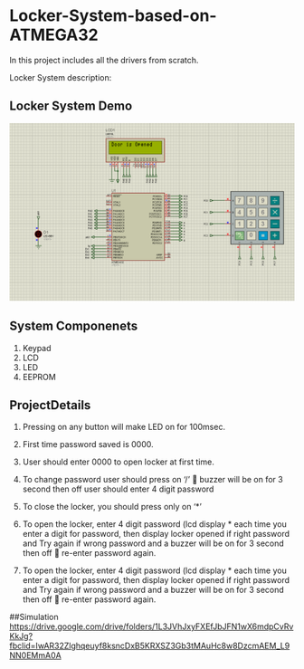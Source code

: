 # Locker-System-based-on-ATMEGA32
In this project includes all the drivers from scratch.

Locker System description:

## Locker System Demo 
<p align="center"><img src="Simulation/Proteus_Simulation.png"\></p>

## System Componenets

1. Keypad
2. LCD 
3. LED
4. EEPROM

## ProjectDetails

1. Pressing on any button will make LED on for 100msec.
2. First time password saved is 0000.
3. User should enter 0000 to open locker at first time.
4. To change password user should press on ‘/’  buzzer will be on for 3 second
then off  user should enter 4 digit password

5. To close the locker, you should press only on ‘*’

6. To open the locker, enter 4 digit password (lcd display * each time you enter a
digit for password, then display locker opened if right password and Try again if
wrong password and a buzzer will be on for 3 second then off  re-enter
password again.

7. To open the locker, enter 4 digit password (lcd display * each time you enter a
digit for password, then display locker opened if right password and Try again if
wrong password and a buzzer will be on for 3 second then off  re-enter
password again.

##Simulation
https://drive.google.com/drive/folders/1L3JVhJxyFXEfJbJFN1wX6mdpCvRvKkJg?fbclid=IwAR32Zlghqeuyf8ksncDxB5KRXSZ3Gb3tMAuHc8w8DzcmAEM_L9NN0EMmA0A
